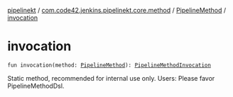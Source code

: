 [pipelinekt](../../index.md) / [com.code42.jenkins.pipelinekt.core.method](../index.md) / [PipelineMethod](index.md) / [invocation](./invocation.md)

# invocation

`fun invocation(method: `[`PipelineMethod`](index.md)`): `[`PipelineMethodInvocation`](../-pipeline-method-invocation/index.md)

Static method, recommended for internal use only.
Users: Please favor PipelineMethodDsl.

